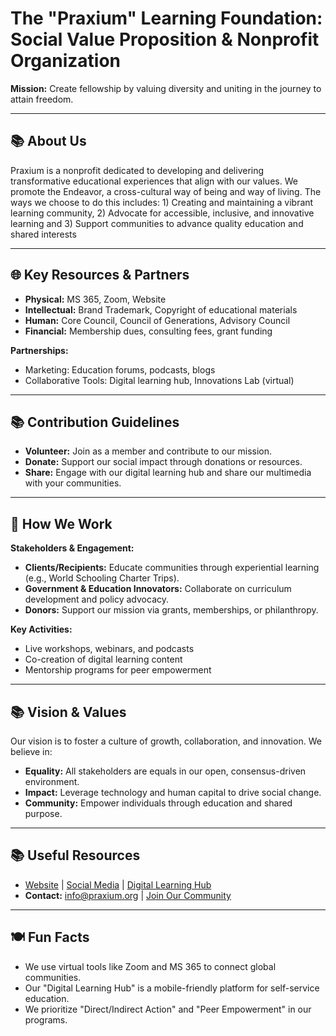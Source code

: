 # **The "Praxium" Learning Foundation: Social Value Proposition & Nonprofit Organization**  
**Mission:** Create fellowship by valuing diversity and uniting in the journey to attain freedom.

---

## 📚 About Us  
Praxium is a nonprofit dedicated to developing and delivering transformative educational experiences that align with our values. We promote the Endeavor, a cross-cultural way of being and way of living. The ways we choose to do this includes: 1) Creating and maintaining a vibrant learning community, 2) Advocate for accessible, inclusive, and innovative learning and 3) Support communities to advance quality education and shared interests

---

## 🌐 Key Resources & Partners  
- **Physical:** MS 365, Zoom, Website  
- **Intellectual:** Brand Trademark, Copyright of educational materials  
- **Human:** Core Council, Council of Generations, Advisory Council  
- **Financial:** Membership dues, consulting fees, grant funding 

**Partnerships:**  
- Marketing: Education forums, podcasts, blogs  
- Collaborative Tools: Digital learning hub, Innovations Lab (virtual)  

---

## 📚 Contribution Guidelines  
- **Volunteer:** Join as a member and contribute to our mission.  
- **Donate:** Support our social impact through donations or resources.  
- **Share:** Engage with our digital learning hub and share our multimedia with your communities.  

---

## 🧩 How We Work  
**Stakeholders & Engagement:**  
- **Clients/Recipients:** Educate communities through experiential learning (e.g., World Schooling Charter Trips).  
- **Government & Education Innovators:** Collaborate on curriculum development and policy advocacy.  
- **Donors:** Support our mission via grants, memberships, or philanthropy.  

**Key Activities:**  
- Live workshops, webinars, and podcasts  
- Co-creation of digital learning content  
- Mentorship programs for peer empowerment  

---

## 📚 Vision & Values  
Our vision is to foster a culture of growth, collaboration, and innovation. We believe in:  
- **Equality:** All stakeholders are equals in our open, consensus-driven environment.  
- **Impact:** Leverage technology and human capital to drive social change.  
- **Community:** Empower individuals through education and shared purpose.  

---

## 📚 Useful Resources  
- [Website](https://www.praxiumfoundation.com) | [Social Media](https://www.instagram.com/praxium/) | [Digital Learning Hub](https://digitallearninghub.praxium.org)  
- **Contact:** info@praxium.org | [Join Our Community](https://joinpraxium.org)  

---

## 🍽️ Fun Facts  
- We use virtual tools like Zoom and MS 365 to connect global communities.  
- Our "Digital Learning Hub" is a mobile-friendly platform for self-service education.  
- We prioritize "Direct/Indirect Action" and "Peer Empowerment" in our programs.  

